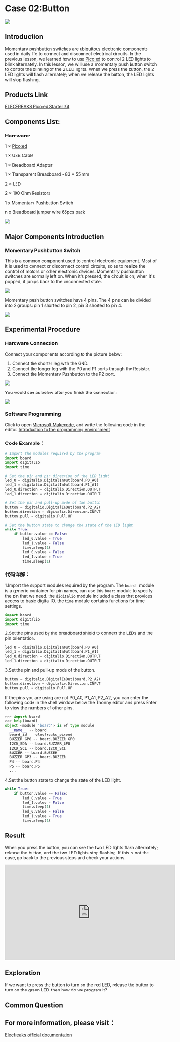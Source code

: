 # Case 02:Button

![](./images/case0201.png)

## Introduction

Momentary pushbutton switches are ubiquitous electronic components used in daily life to connect and disconnect electrical circuits. In the previous lesson, we learned how to use [Pico:ed](https://shop.elecfreaks.com/products/elecfreaks-pico-ed-v2?_pos=2&_sid=e7433427a&_ss=r) to control 2 LED lights to blink alternately. In this lesson, we will use a momentary push button switch to control the blinking of the 2 LED lights. When we press the button, the 2 LED lights will flash alternately; when we release the button, the LED lights will stop flashing.

## Products Link

[ELECFREAKS Pico:ed Starter Kit](https://shop.elecfreaks.com/products/elecfreaks-pico-ed-starter-kit-with-pico-ed-board?_pos=3&_sid=e7433427a&_ss=r) 


## Components List:
### Hardware:
1 × [Pico:ed](https://shop.elecfreaks.com/products/elecfreaks-pico-ed-v2?_pos=2&_sid=e7433427a&_ss=r)

1 × USB Cable

1 × Breadboard Adapter

1 × Transparent Breadboard - 83 * 55 mm

2 × LED

2 × 100 Ohm Resistors

1 x Momentary Pushbutton Switch

n x Breadboard jumper wire 65pcs pack


![](./images/starter-kit01.png)

## Major Components Introduction

### Momentary Pushbutton Switch

This is a common component used to control electronic equipment. Most of it is used to connect or disconnect control circuits, so as to realize the control of motors or other electronic devices. Momentary pushbutton switches are normally left on. When it's pressed, the circuit is on; when it's popped, it jumps back to the unconnected state.

![](./images/case0202.png)

Momentary push button switches have 4 pins. The 4 pins can be divided into 2 groups: pin 1 shorted to pin 2, pin 3 shorted to pin 4.

![](./images/case0203.png)

## Experimental Procedure

### Hardware Connection

Connect your components according to the picture below:

1. Connect the shorter leg with the GND.
2. Connect the longer leg with the P0 and P1 ports through the Resistor.
3. Connect the Momentary Pushbutton to the P2 port.

![](./images/case02.png)

You would see as below after you finish the connection:

![](./images/anniu.png)

### Software Programming

Click to open [Microsoft  Makecode](https://makecode.microbit.org/), and write the following code in the editor. [Introduction to the programming environment](https://www.elecfreaks.com/learn-en/pico-ed/index.html)
### Code Example：
```python
# Import the modules required by the program
import board
import digitalio
import time

# Set the pin and pin direction of the LED light
led_0 = digitalio.DigitalInOut(board.P0_A0)
led_1 = digitalio.DigitalInOut(board.P1_A1)
led_0.direction = digitalio.Direction.OUTPUT
led_1.direction = digitalio.Direction.OUTPUT

# Set the pin and pull-up mode of the button
button = digitalio.DigitalInOut(board.P2_A2)
button.direction = digitalio.Direction.INPUT
button.pull = digitalio.Pull.UP

# Set the button state to change the state of the LED light
while True:
    if button.value == False:
        led_0.value = True
        led_1.value = False
        time.sleep(1)
        led_0.value = False
        led_1.value = True
        time.sleep(1)
```
### 代码详解：

1.Import the support modules required by the program. The `board ` module is a generic container for pin names, can use this `board` module to specify the pin that we need, the `digitalio` module included a class that provides access to basic digital IO. the `time` module contains functions for time settings.
```python
import board
import digitalio
import time
```

2.Set the pins used by the breadboard shield to connect the LEDs and the pin orientation.
```python
led_0 = digitalio.DigitalInOut(board.P0_A0)
led_1 = digitalio.DigitalInOut(board.P1_A1)
led_0.direction = digitalio.Direction.OUTPUT
led_1.direction = digitalio.Direction.OUTPUT
```

3.Set the pin and pull-up mode of the button.
```python
button = digitalio.DigitalInOut(board.P2_A2)
button.direction = digitalio.Direction.INPUT
button.pull = digitalio.Pull.UP
```
If the pins you are using are not P0_A0, P1_A1, P2_A2, you can enter the following code in the shell window below the Thonny editor and press Enter to view the numbers of other pins.
```python
>>> import board
>>> help(board)
object <module 'board'> is of type module
  __name__ -- board
  board_id -- elecfreaks_picoed
  BUZZER_GP0 -- board.BUZZER_GP0
  I2C0_SDA -- board.BUZZER_GP0
  I2C0_SCL -- board.I2C0_SCL
  BUZZER -- board.BUZZER
  BUZZER_GP3 -- board.BUZZER
  P4 -- board.P4
  P5 -- board.P5
  ...
```

4.Set the button state to change the state of the LED light.
```python
while True:
    if button.value == False:
        led_0.value = True
        led_1.value = False
        time.sleep(1)
        led_0.value = False
        led_1.value = True
        time.sleep(1)
```
## Result

When you press the button, you can see the two LED lights flash alternately; release the button, and the two LED lights stop flashing. If this is not the case, go back to the previous steps and check your actions.

<iframe width="560" height="315" src="https://www.youtube.com/embed/eQfMHythMo8" title="YouTube video player" frameborder="0" allow="accelerometer; autoplay; clipboard-write; encrypted-media; gyroscope; picture-in-picture" allowfullscreen></iframe>

## Exploration

If we want to press the button to turn on the red LED, release the button to turn on the green LED. then how do we program it?
## Common Question

## For more information, please visit：
[Elecfreaks official documentation](https://www.elecfreaks.com/learn-en/)

